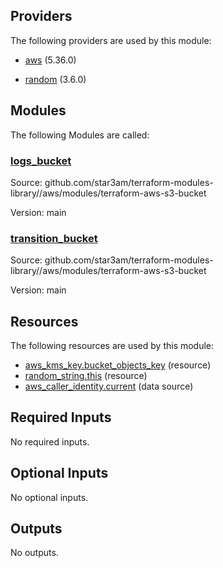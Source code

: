 ## Providers

The following providers are used by this module:

- <a name="provider_aws"></a> [aws](#provider_aws) (5.36.0)

- <a name="provider_random"></a> [random](#provider_random) (3.6.0)

## Modules

The following Modules are called:

### <a name="module_logs_bucket"></a> [logs_bucket](#module_logs_bucket)

Source: github.com/star3am/terraform-modules-library//aws/modules/terraform-aws-s3-bucket

Version: main

### <a name="module_transition_bucket"></a> [transition_bucket](#module_transition_bucket)

Source: github.com/star3am/terraform-modules-library//aws/modules/terraform-aws-s3-bucket

Version: main

## Resources

The following resources are used by this module:

- [aws_kms_key.bucket_objects_key](https://registry.terraform.io/providers/hashicorp/aws/latest/docs/resources/kms_key) (resource)
- [random_string.this](https://registry.terraform.io/providers/hashicorp/random/latest/docs/resources/string) (resource)
- [aws_caller_identity.current](https://registry.terraform.io/providers/hashicorp/aws/latest/docs/data-sources/caller_identity) (data source)

## Required Inputs

No required inputs.

## Optional Inputs

No optional inputs.

## Outputs

No outputs.
